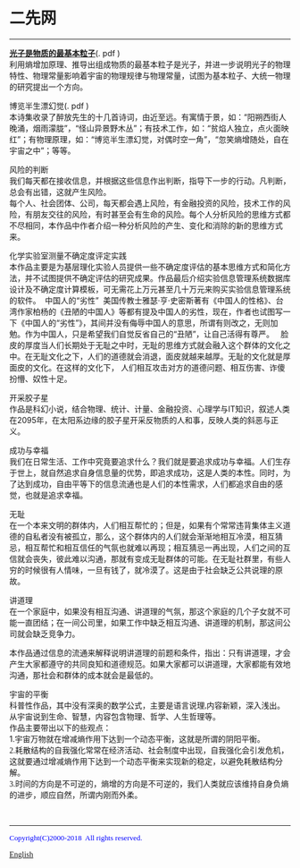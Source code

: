 # 二先网
<hr />
<p>
		<strong><span class="style14"><a href="cn/photons.pdf">光子是物质的最基本粒子</a></span></strong><span class="style14">(.
    </span>
    <span class="style1">
<span class="style15"><span class="style16">pdf&nbsp;)<br />
利用熵增加原理、推导出组成物质的最基本粒子是光子，并进一步说明光子的物理特性、物理常量影响着宇宙的物理规律与物理常量，试图为基本粒子、大统一物理的研究提出一个方向。</span></span></span></p>
<p><span class="style14">博览半生漂幻觉(.
    <span class="style1">
pdf&nbsp;)</span></span><span class="style15"><span class="style16"><br />
本诗集收录了醉放先生的十几首诗词，由近至远。有寓情于景，如：“阳朔西街人晚涌，烟雨濛胧”，“怪山异景野木丛”；有技术工作，如：“贫焰人独立，点火面映红”；有物理原理，如：“博览半生漂幻觉，对偶时空一角”，“忽笑熵增随处，自在宇宙之中”；等等。</span></span></p>
<p class="style14">风险的判断<br />
我们每天都在接收信息，并根据这些信息作出判断，指导下一步的行动。凡判断，总会有出错，这就产生风险。<br />
每个人、社会团体、公司，每天都会遇上风险，有金融投资的风险，技术工作的风险，有朋友交往的风险，有时甚至会有生命的风险。每个人分析风险的思维方式都不尽相同，本作品中作者介绍一种分析风险的产生、变化和消除的新的思维方式来。&nbsp;</p>
<p style="mso-spacerun: 'yes'; mso-ascii-font-family: Calibri; mso-hansi-font-family: Calibri; mso-bidi-font-family: 'Times New Roman'; mso-font-kerning: 1.0000pt;">
<span class="style14">化学实验室测量不确定度评定实践&nbsp;</span><span class="style15"><span class="style16"><br />
本作品主要是为基层理化实验人员提供一些不确定度评估的基本思维方式和简化方法，并不试图提供不确定评估的研究成果。作品最后介绍实验信息管理系统数据库设计及不确定度计算模板，可无需花上万元甚至几十万元来购买实验信息管理系统的软件。&nbsp;&nbsp;中国人的“劣性”&nbsp;&nbsp;美国传教士雅瑟·亨·史密斯著有《中国人的性格》、台湾作家柏杨的《丑陋的中国人》等都有提及中国人的劣性，现在，作者也试图写一下《中国人的“劣性”》，其间并没有侮辱中国人的意思，所谓有则改之，无则加勉。作为中国人，只是希望我们自觉反省自己的“丑陋”，让自己活得有尊严。&nbsp;&nbsp;&nbsp;脸皮的厚度当人们长期处于无耻之中时，无耻的思维方式就会融入这个群体的文化之中。在无耻文化之下，人们的道德就会消退，面皮就越来越厚。无耻的文化就是厚面皮的文化。在这样的文化下， 
人们相互攻击对方的道德问题、相互伤害、诈傻扮懵、奴性十足。&nbsp;</span></span></p>
<p>
<span style="mso-spacerun: 'yes'; font-family: 宋体; mso-ascii-font-family: Calibri; mso-hansi-font-family: Calibri; mso-bidi-font-family: 'Times New Roman'; mso-font-kerning: 1.0000pt;" class="style15">
<font class="style16">开采胶子星<br />
作品是科幻小说，结合物理、统计、计量、金融投资、心理学与</font></span><span style="mso-spacerun: 'yes'; mso-ascii-font-family: Calibri; mso-hansi-font-family: Calibri; mso-bidi-font-family: 'Times New Roman'; font-size: 10.5000pt; mso-font-kerning: 1.0000pt;"><span style="mso-spacerun: 'yes'; mso-ascii-font-family: Calibri; mso-hansi-font-family: Calibri; mso-bidi-font-family: 'Times New Roman'; mso-font-kerning: 1.0000pt;" class="style14">IT</span></span><span style="mso-spacerun:'yes';font-family:宋体;mso-ascii-font-family:Calibri;
mso-hansi-font-family:Calibri;mso-bidi-font-family:'Times New Roman';font-size:10.5000pt;
mso-font-kerning:1.0000pt;"><span style="mso-spacerun: 'yes'; font-family: 宋体; mso-ascii-font-family: Calibri; mso-hansi-font-family: Calibri; mso-bidi-font-family: 'Times New Roman'; mso-font-kerning: 1.0000pt;" class="style15">知识，叙述人类在</span></span><span style="mso-spacerun: 'yes'; mso-ascii-font-family: Calibri; mso-hansi-font-family: Calibri; mso-bidi-font-family: 'Times New Roman'; mso-font-kerning: 1.0000pt;" class="style9"><span style="mso-spacerun: 'yes'; mso-ascii-font-family: Calibri; mso-hansi-font-family: Calibri; mso-bidi-font-family: 'Times New Roman'; mso-font-kerning: 1.0000pt;" class="style14">2095</span></span><span style="mso-spacerun: 'yes'; font-family: 宋体; mso-ascii-font-family: Calibri; mso-hansi-font-family: Calibri; mso-bidi-font-family: 'Times New Roman'; mso-font-kerning: 1.0000pt;"><span class="style15">年，在太阳系边缘的胶子星开采反物质的人和事，反映人类的斜恶与正义。</span></span><span style="mso-spacerun: 'yes'; font-family: 宋体; mso-ascii-font-family: Calibri; mso-hansi-font-family: Calibri; mso-bidi-font-family: 'Times New Roman'; mso-font-kerning: 1.0000pt;" class="style9"><span style="mso-spacerun:'yes';font-family:宋体;mso-ascii-font-family:Calibri;
mso-hansi-font-family:Calibri;mso-bidi-font-family:'Times New Roman';font-size:10.5000pt;
mso-font-kerning:1.0000pt;"><span style="mso-spacerun: 'yes'; mso-ascii-font-family: Calibri; mso-hansi-font-family: Calibri; mso-bidi-font-family: 'Times New Roman'; font-size: 10.5000pt; mso-font-kerning: 1.0000pt;"><span style="mso-spacerun: 'yes'; mso-ascii-font-family: Calibri; mso-hansi-font-family: Calibri; mso-bidi-font-family: 'Times New Roman'; mso-font-kerning: 1.0000pt;" class="style15">&nbsp;</span></span></span></span></p>
<p>
<span style="mso-spacerun: 'yes'; font-family: 宋体; mso-ascii-font-family: Calibri; mso-hansi-font-family: Calibri; mso-bidi-font-family: 'Times New Roman'; mso-font-kerning: 1.0000pt;" class="style15">
<font class="style16">成功与幸福<br />
我们在日常生活、工作中究竟要追求什么？我们就是要追求成功与幸福。人们生存于世上，就自然追求自身信息量的优势，即追求成功，这是人类的本性。同时，为了达到成功，自由平等下的信息流通也是人们的本性需求，人们都追求自由的感觉，也就是追求幸福。</font></span><span style="mso-spacerun: 'yes'; mso-ascii-font-family: Calibri; mso-hansi-font-family: Calibri; mso-bidi-font-family: 'Times New Roman'; font-size: 10.5000pt; mso-font-kerning: 1.0000pt;" class="style16"><span style="mso-spacerun: 'yes'; mso-ascii-font-family: Calibri; mso-hansi-font-family: Calibri; mso-bidi-font-family: 'Times New Roman'; mso-font-kerning: 1.0000pt;" class="style15">&nbsp;&nbsp;</span></span></p>
<p style="mso-spacerun: 'yes'; mso-ascii-font-family: Calibri; mso-hansi-font-family: Calibri; mso-bidi-font-family: 'Times New Roman'; mso-font-kerning: 1.0000pt;">
<font class="style16"><span class="style15">无耻<br />
在一个本来文明的群体内，人们相互帮忙的；但是，如果有个常常违背集体主义道德的自私者没有被孤立，那么，这个群体内的人们就会渐渐地相互冷漠，相互猜忌，相互帮忙和相互信任的气氛也就难以再现；相互猜忌一再出现，人们之间的互信就会丧失，彼此难以沟通，那就有变成无耻群体的可能。在无耻社群里，有些人穷的时候很有人情味，一旦有钱了，就冷漠了。这是由于社会缺乏公共说理的原故。</span></font><span class="style14">&nbsp;&nbsp;</span></p>
<p style="mso-spacerun: 'yes'; mso-ascii-font-family: Calibri; mso-hansi-font-family: Calibri; mso-bidi-font-family: 'Times New Roman'; mso-font-kerning: 1.0000pt;">
<font class="style16"><span class="style15">讲道理<br />
在一个家庭中，如果没有相互沟通、讲道理的气氛，那这个家庭的几个子女就不可能一直团结；在一间公司里，如果工作中缺乏相互沟通、讲道理的机制，那这间公司就会缺乏竞争力。</span></font><o:p></o:p></p>
<p style="mso-spacerun: 'yes'; mso-ascii-font-family: Calibri; mso-hansi-font-family: Calibri; mso-bidi-font-family: 'Times New Roman'; mso-font-kerning: 1.0000pt;" class="style14">
本作品通过信息的流通来解释说明讲道理的前题和条件，指出：只有讲道理，才会产生大家都遵守的共同良知和道德规范。如果大家都可以讲道理，大家都能有效地沟通，那社会和群体的成本就会是最低的。&nbsp;&nbsp;</p>
<p>
<span style="mso-spacerun: 'yes'; font-family: 宋体; mso-ascii-font-family: Calibri; mso-hansi-font-family: Calibri; mso-bidi-font-family: 'Times New Roman'; mso-font-kerning: 1.0000pt;" class="style15">
<font class="style16">宇宙的平衡<br />
科普性作品，其中没有深奥的数学公式，主要是语言说理</font>,<font class="style16">内容新颖，深入浅出。从宇宙说到生命、智慧，内容包含物理、哲学、人生哲理等。<br />
作品主要带出以下的些观点：<br />
</font></span>
<span style="mso-spacerun: 'yes'; mso-ascii-font-family: Calibri; mso-hansi-font-family: Calibri; mso-bidi-font-family: 'Times New Roman'; mso-font-kerning: 1.0000pt;" class="style14">
1.</span><span style="mso-spacerun: 'yes'; font-family: 宋体; mso-ascii-font-family: Calibri; mso-hansi-font-family: Calibri; mso-bidi-font-family: 'Times New Roman'; mso-font-kerning: 1.0000pt;" class="style15"><font class="style16">宇宙万物就在增减熵作用下达到一个动态平衡，这就是所谓的阴阳平衡。<br />
</font></span>
<span style="mso-spacerun: 'yes'; font-family: 宋体; mso-ascii-font-family: Calibri; mso-hansi-font-family: Calibri; mso-bidi-font-family: 'Times New Roman'; mso-font-kerning: 1.0000pt;" class="style9">
<span style="mso-spacerun: 'yes'; mso-ascii-font-family: Calibri; mso-hansi-font-family: Calibri; mso-bidi-font-family: 'Times New Roman'; mso-font-kerning: 1.0000pt;" class="style15">
2.</span></span><span style="mso-spacerun: 'yes'; font-family: 宋体; mso-ascii-font-family: Calibri; mso-hansi-font-family: Calibri; mso-bidi-font-family: 'Times New Roman'; mso-font-kerning: 1.0000pt;" class="style15"><font class="style16">耗散结构的自我强化常常在经济活动、社会制度中出现，自我强化会引发危机，这就要通过增减熵作用下达到一个动态平衡来实现新的稳定，以避免耗散结构分解。<br />
</font></span>
<span style="mso-spacerun: 'yes'; font-family: 宋体; mso-ascii-font-family: Calibri; mso-hansi-font-family: Calibri; mso-bidi-font-family: 'Times New Roman'; mso-font-kerning: 1.0000pt;" class="style9">
<span style="mso-spacerun: 'yes'; mso-ascii-font-family: Calibri; mso-hansi-font-family: Calibri; mso-bidi-font-family: 'Times New Roman'; mso-font-kerning: 1.0000pt;" class="style15">
3.</span><span style="mso-spacerun: 'yes'; font-family: 宋体; mso-ascii-font-family: Calibri; mso-hansi-font-family: Calibri; mso-bidi-font-family: 'Times New Roman'; mso-font-kerning: 1.0000pt;"><span class="style15">时间的方向是不可逆的，熵增的方向是不可逆的，我们人类就应该维持自身负熵的进步，顺应自然，所谓内刚而外柔。</span></span></span><span style="mso-spacerun:'yes';font-family:Calibri;mso-fareast-font-family:宋体;
mso-bidi-font-family:'Times New Roman';font-size:10.5000pt;mso-font-kerning:1.0000pt;"><o:p></o:p></span></p>
<p>&nbsp;</p>
<hr />

<p><font face="Times New Roman" color="#0000FF"><span style="FONT-SIZE: 10pt; mso-hansi-font-family: Times New Roman">
Copyright(C)2000-2018&nbsp; All rights reserved.&nbsp;</span></font></p>
<p class="style2"><font face="Times New Roman"><a href="http://xian.name">English</a> </font>
</p>
